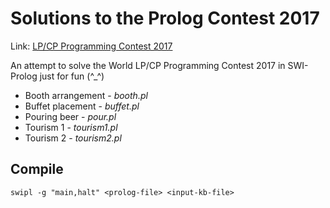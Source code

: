 Solutions to the Prolog Contest 2017
======================

Link: [LP/CP Programming Contest 2017](https://sites.google.com/site/prologcontest2017/)

An attempt to solve the World LP/CP Programming Contest 2017 in SWI-Prolog just for fun (^\_^)

- Booth arrangement - _booth.pl_
- Buffet placement - _buffet.pl_
- Pouring beer - _pour.pl_
- Tourism 1 - _tourism1.pl_
- Tourism 2 - _tourism2.pl_

## Compile
`swipl -g "main,halt" <prolog-file> <input-kb-file>`
